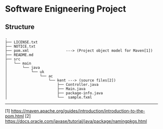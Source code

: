 # Software Enigneering Project 

## Structure

```
.
├── LICENSE.txt
├── NOTICE.txt
├── pom.xml                 ---> (Project object model for Maven[1])
├── README.md
├── src
│   └── main
│       └── java
│           └── uk
│               └── ac
│                   └── kent ---> (source files[2])
│                       ├── Controller.java
│                       ├── Main.java
│                       ├── package-info.java
│                       └──  sample.fxml

```

-----------------------------------------

[1] https://maven.apache.org/guides/introduction/introduction-to-the-pom.html 
[2] https://docs.oracle.com/javase/tutorial/java/package/namingpkgs.html

